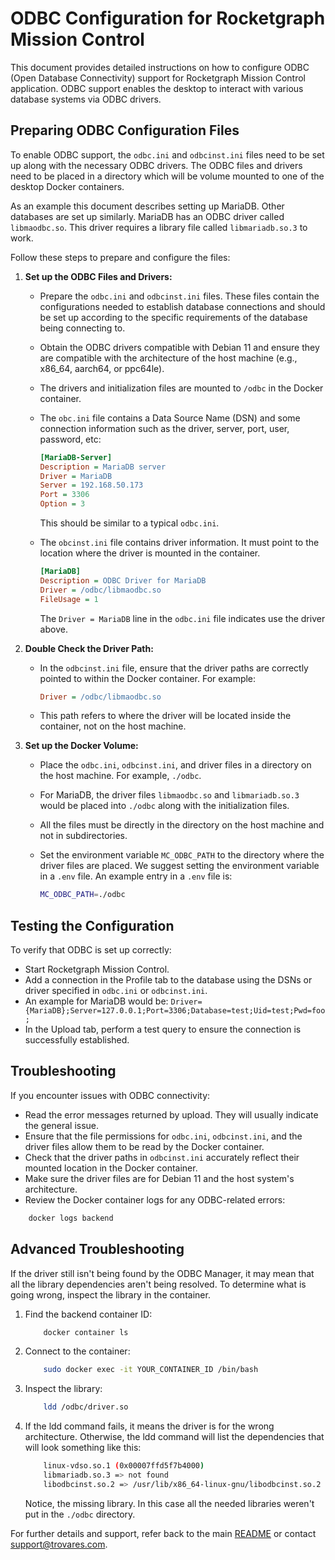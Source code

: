 # ODBC Configuration for Rocketgraph Mission Control

This document provides detailed instructions on how to configure ODBC (Open Database Connectivity) support for Rocketgraph Mission Control application.
ODBC support enables the desktop to interact with various database systems via ODBC drivers.

## Preparing ODBC Configuration Files

To enable ODBC support, the `odbc.ini` and `odbcinst.ini` files need to be set up along with the necessary ODBC drivers.
The ODBC files and drivers need to be placed in a directory which will be volume mounted to one of the desktop Docker containers.

As an example this document describes setting up MariaDB.  Other databases are set up similarly.  MariaDB has an ODBC driver called `libmaodbc.so`.
This driver requires a library file called `libmariadb.so.3` to work.

Follow these steps to prepare and configure the files:

1. **Set up the ODBC Files and Drivers:**
   - Prepare the `odbc.ini` and `odbcinst.ini` files. These files contain the configurations needed to establish database connections and should be set up according to the specific requirements of the database being connecting to.

   - Obtain the ODBC drivers compatible with Debian 11 and ensure they are compatible with the architecture of the host machine (e.g., x86_64, aarch64, or ppc64le).

   - The drivers and initialization files are mounted to `/odbc` in the Docker container.

   - The `obc.ini` file contains a Data Source Name (DSN) and some connection information such as the driver, server, port, user, password, etc:
     ```ini
     [MariaDB-Server]
     Description = MariaDB server
     Driver = MariaDB
     Server = 192.168.50.173
     Port = 3306
     Option = 3
     ```
     This should be similar to a typical `odbc.ini`.

   - The `obcinst.ini` file contains driver information. It must point to the location where the driver is mounted in the container.
     ```ini
     [MariaDB]
     Description = ODBC Driver for MariaDB
     Driver = /odbc/libmaodbc.so
     FileUsage = 1
     ```
     The `Driver = MariaDB` line in the `odbc.ini` file indicates use the driver above.

2. **Double Check the Driver Path:**
   - In the `odbcinst.ini` file, ensure that the driver paths are correctly pointed to within the Docker container. For example:
     ```ini
     Driver = /odbc/libmaodbc.so
     ```

   - This path refers to where the driver will be located inside the container, not on the host machine.

3. **Set up the Docker Volume:**
   - Place the `odbc.ini`, `odbcinst.ini`, and driver files in a directory on the host machine. For example, `./odbc`.

   - For MariaDB, the driver files `libmaodbc.so` and `libmariadb.so.3` would be placed into `./odbc` along with the initialization files.

   - All the files must be directly in the directory on the host machine and not in subdirectories.

   - Set the environment variable `MC_ODBC_PATH` to the directory where the driver files are placed.  We suggest setting the environment variable in a `.env` file.  An example entry in a `.env` file is:
     ```bash
     MC_ODBC_PATH=./odbc
     ```

## Testing the Configuration

To verify that ODBC is set up correctly:

- Start Rocketgraph Mission Control.
- Add a connection in the Profile tab to the database using the DSNs or driver specified in `odbc.ini` or `odbcinst.ini`.
- An example for MariaDB would be: `Driver={MariaDB};Server=127.0.0.1;Port=3306;Database=test;Uid=test;Pwd=foo;`
- In the Upload tab, perform a test query to ensure the connection is successfully established.

## Troubleshooting

If you encounter issues with ODBC connectivity:

- Read the error messages returned by upload. They will usually indicate the general issue.
- Ensure that the file permissions for `odbc.ini`, `odbcinst.ini`, and the driver files allow them to be read by the Docker container.
- Check that the driver paths in `odbcinst.ini` accurately reflect their mounted location in the Docker container.
- Make sure the driver files are for Debian 11 and the host system's architecture.
- Review the Docker container logs for any ODBC-related errors:

```bash
    docker logs backend
```

## Advanced Troubleshooting

If the driver still isn't being found by the ODBC Manager, it may mean that all the library dependencies aren't being resolved. To determine what is going wrong, inspect the library in the container.

 1. Find the backend container ID:
    ```bash
        docker container ls
    ```

 1. Connect to the container:
    ```bash
        sudo docker exec -it YOUR_CONTAINER_ID /bin/bash
    ```

 1. Inspect the library:
    ```bash
        ldd /odbc/driver.so
    ```

 1. If the ldd command fails, it means the driver is for the wrong architecture.
    Otherwise, the ldd command will list the dependencies that will look something like this:
    ```bash
        linux-vdso.so.1 (0x00007ffd5f7b4000)
        libmariadb.so.3 => not found
        libodbcinst.so.2 => /usr/lib/x86_64-linux-gnu/libodbcinst.so.2 (0x00007f87e6bf9000)
    ```
    Notice, the missing library. In this case all the needed libraries weren't put in the `./odbc` directory.

For further details and support, refer back to the main [README](../README.md) or contact [support@trovares.com](mailto:support@trovares.com).
